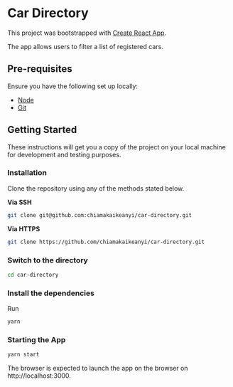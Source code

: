 # Car Directory

This project was bootstrapped with [Create React App](https://github.com/facebook/create-react-app).

The app allows users to filter a list of registered cars.

## Pre-requisites

Ensure you have the following set up locally:

- [Node](https://nodejs.org)
- [Git](https://www.atlassian.com/git/tutorials/install-git)

## Getting Started

These instructions will get you a copy of the project on your local machine for development and testing purposes.

### Installation

Clone the repository using any of the methods stated below.

**Via SSH**

```sh
git clone git@github.com:chiamakaikeanyi/car-directory.git
```

**Via HTTPS**

```sh
git clone https://github.com/chiamakaikeanyi/car-directory.git
```

### Switch to the directory

```sh
cd car-directory
```

### Install the dependencies

Run

```sh
yarn
```

### Starting the App

```sh
yarn start
```

The browser is expected to launch the app on the browser on http://localhost:3000.
